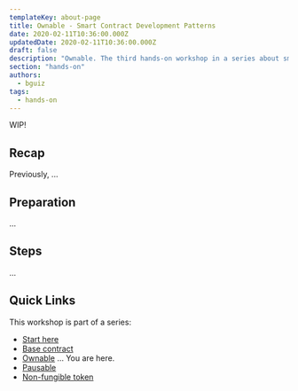 ```yaml
---
templateKey: about-page
title: Ownable - Smart Contract Development Patterns
date: 2020-02-11T10:36:00.000Z
updatedDate: 2020-02-11T10:36:00.000Z
draft: false
description: "Ownable. The third hands-on workshop in a series about smart contract development patterns: Ownable, pausable, and non-fungible token"
section: "hands-on"
authors:
  - bguiz
tags:
  - hands-on
---
```


WIP!

## Recap

Previously, ...

## Preparation

...

## Steps

...

## Quick Links

This workshop is part of a series:

- [Start here](../01-start-here/)
- [Base contract](../02-base-contract/)
- [Ownable](../03-ownable/) &hellip; You are here.
- [Pausable](../04-pausable/)
- [Non-fungible token](../05-non-fungible-token/)
